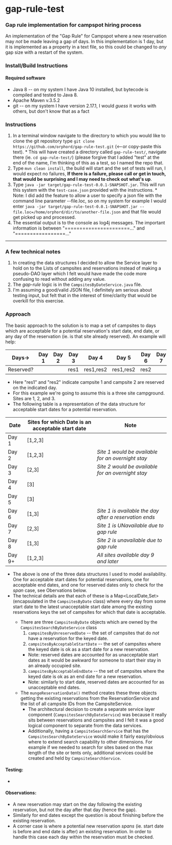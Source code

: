 # gap-rule-test
### Gap rule implementation for campspot hiring process
An implementation of the "Gap Rule" for Campspot where a new reservation may *not* be made leaving a gap of <gap> days.  In this implementation <gap> is 1 day, but it is implemented as a property in a text file, so this could be changed to *any* gap size with a restart of the system.

### Install/Build Instructions
#### Required software
   * Java 8 -- on my system I have Java 10 installed, but bytecode is compiled and tested to Java 8.
   * Apache Maven v.3.5.2
   * git -- on my system I have version 2.17.1, I would *guess* it works with others, but don't know that as a fact
   
### Instructions
   1. In a terminal window navigate to the directory to which you would like to clone the git repository type `git clone https://github.com/orphord/gap-rule-test.git` (<--or copy-paste this text).
    * This will have created a directory called `gap-rule-test/`, navigate there (ie. `cd gap-rule-test/`) (please forgive that I added "test" at the end of the name, I'm thinking of this as a test, so I named the repo that.
   2. Type `mvn clean install`, the build will start and the set of tests will run, I would expect no failures, **If there is a failure, please call or get in touch, that would be surprising and I may need to check out what's up**.
   3. Type `java -jar target/gap-rule-test-0.0.1-SNAPSHOT.jar`.  This will run this system with the `test-case.json` provided with the instructions.
     * Note: I did add the feature to allow a user to specify a json file with the command line parameter --file.loc, so on my system for example I would enter `java -jar target/gap-rule-test-0.0.1-SNAPSHOT.jar --file.loc=/home/orphord/dir/to/another-file.json` and that file would get picked up and processed.
   4. The essential output is to the console as log4j messages.  The important information is between "======================..." and "=================..."

---

### A few technical notes
1. In creating the data structures I decided to allow the Service layer to hold on to the Lists of campsites and reservations instead of making a pseudo-DAO layer which I felt would have made the code more confusing to read without adding any value.
2. The *gap-rule* logic is in the `CampsitesByDateService.java` file.
3. I'm assuming a good/valid JSON file, I definitely am serious about testing input, but felt that in the interest of time/clarity that would be overkill for this exercise.

### Approach
The basic approach to the solution is to map a set of campsites to days which are acceptable for a potential reservation's start date, end date, or any day of the reservation (ie. is that site already reserved).  An example will help:

|Days->|Day 1|Day 2|Day 3|Day 4|Day 5|Day 6|Day 7|Day 8|
|---|---|---|---|---|---|---|---|---|
|Reserved?|||res1|res1,res2|res1,res2|res2|||

* Here "res1" and "res2" indicate campsite 1 and campsite 2 are reserved on the indicated day.
* For this example we're going to assume this is a three site campground.  Sites are 1, 2, and 3.
* The following table is a representation of the data structure for acceptable start dates for a potential reservation.

|Date|Sites for which Date is an acceptable start date|Note|
|---|---|---|
|Day 1|[1,2,3]||
|Day 2|[1,2,3]|*Site 1 would be available for an overnight stay*|
|Day 3|[2,3]|*Site 2 would be available for an overnight stay*|
|Day 4|[3]||
|Day 5|[3]||
|Day 6|[1,3]|*Site 1 is available the day after a reservation ends*|
|Day 7|[2,3]|*Site 1 is UNavailable due to gap rule*|
|Day 8|[1,3]|*Site 2 is unavailable due to gap rule*|
|Day 9+|[1,2,3]|*All sites available day 9 and later*|

* The above is one of the three data structures I used to model availability.  One for acceptable start dates for potential reservations, one for acceptable end dates, and one for reserved dates only to check for the *span* case, see Obervations below.
* The technical details are that each of these is a Map<LocalDate,Set<Campsite>> (encapsulated in the `CampsitesByDate` class) where every day from some start date to the latest unacceptable start date among the existing reservations keys the set of campsites for which that date is acceptable.
  * There are three `CampsitesByDate` objects which are owned by the `CampsitesSearchByDateService` class
    1. `campsitesByUnreservedDate` -- the set of campsites that do *not* have a reservation for the keyed date.
    2. `campsitesByAcceptableStartDate` -- the set of campsites where the keyed date is ok as a start date for a new reservation.
      * Note: reserved dates are accounted for as unacceptable start dates as it would be awkward for someone to start their stay in an already occupied site.
    3. `campsitesByAcceptableEndDate` -- the set of campsites where the keyed date is ok as an end date for a new reservation.
      * Note: similarly to start date, reserved dates are accounted for as unacceptable end dates.
  * The `mungeReservationData()` method creates these three objects getting the existing reservations from the ReservationService and the list of all campsite IDs from the CampsiteService.
    * The architectural decision to create a separate service layer component (`CampsitesSearchByDateService`) was because it really sits between reservations and campsites and I felt it was a good logical component to separate from the data services.
    * Additionally, having a `CampsiteSearchService` that has the `CampsitesSearchByDateService` would make it fairly easy/obvious where to extend search capability to other dimensions.  For example if we needed to search for sites based on the max length of the site or tents only, additional services could be created and held by `CampsiteSearchService`.

#### Testing:
* 

#### Observations:
* A new reservation may start on the day following the existing reservation, but not the day after that day (hence the gap).
* Similarly for end dates except the question is about finishing before the existing reservation.
* A corner case is where a potential new reservation *spans* (ie. start date is before and end date is after) an existing reservation. In order to handle this case each day within the reservation must be checked.


